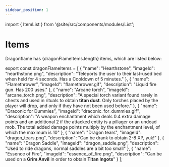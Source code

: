 ```yaml
---
sidebar_position: 1
---
```


import { ItemList } from '@site/src/components/modules/List';

# Items

Dragonflame has <span>{dragonFlameItems.length}</span> items, which are listed below:

<ItemList modId="dragonflame" list={dragonFlameItems} />


export const dragonFlameItems = [
  {
    "name": "Hearthstone",
    "imageId": "hearthstone.png",
    "description": "Teleports the user to their last-used bed when held for 4 seconds. Has a Cooldown of 5 minutes."
  },
  {
    "name": "Flamethrower",
    "imageId": "flamethrower.gif",
    "description": "Liquid fire gun. Has 200 uses."
  },
  {
    "name": "Arcane torch",
    "imageId": "arcane_torch.png",
    "description": "A special torch variant found rarely in chests and used in rituals to obtain **titan dust**. Only torches placed by the player will drop, and only if they have not been used before."
  },
  {
    "name": "Draconic for Dummies",
    "imageId": "draconic_for_dummies.gif",
    "description": "A weapon enchantment which deals 0.4 extra damage points and an additional 2 if the attacked entity is a pillager or an undead mob. The total added damage points multiply by the enchantment level, of which the maximum is 10"
  },
  {
    "name": "Dragon tears",
    "imageId": "dragon_tears.png",
    "description": "Can be drank to obtain 2-8 XP, yuk!"
  },
  {
    "name": "Dragon Saddle",
    "imageId": "dragon_saddle.png",
    "description": "Used to ride dragons, normal saddles are a bit too small"
  },
  {
    "name": "Essence of Fire",
    "imageId": "essence_of_fire.png",
    "description": "Can be used on a **Grim Anvil** in order to obtain **Titan Ingots**"
  }
];